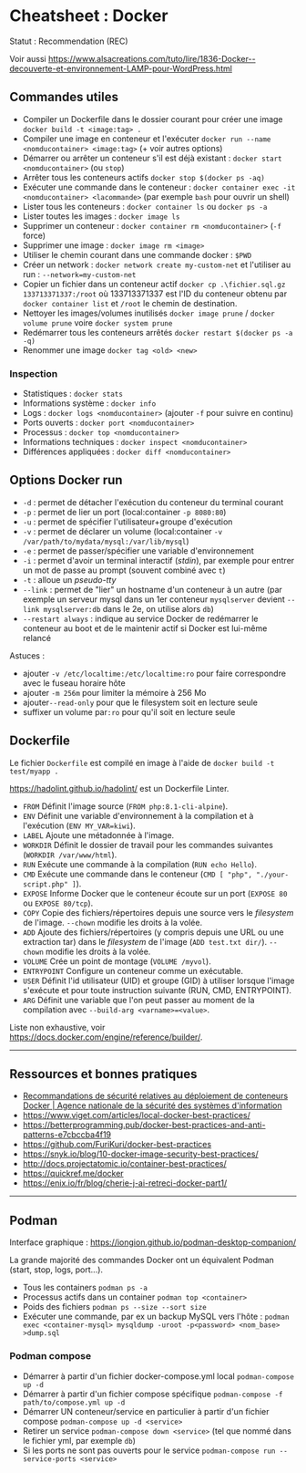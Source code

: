 # Cheatsheet : Docker

Statut : Recommendation (REC)

Voir aussi <https://www.alsacreations.com/tuto/lire/1836-Docker--decouverte-et-environnement-LAMP-pour-WordPress.html>

## Commandes utiles

* Compiler un Dockerfile dans le dossier courant pour créer une image `docker build -t <image:tag> .`
* Compiler une image en conteneur et l'exécuter `docker run --name <nomducontainer> <image:tag>` (+ voir autres options)
* Démarrer ou arrêter un conteneur s'il est déjà existant : `docker start <nomducontainer>` (ou `stop`)
* Arrêter tous les conteneurs actifs `docker stop $(docker ps -aq)`
* Exécuter une commande dans le conteneur : `docker container exec -it <nomducontainer> <lacommande>` (par exemple `bash` pour ouvrir un shell)
* Lister tous les conteneurs : `docker container ls` ou `docker ps -a`
* Lister toutes les images : `docker image ls`
* Supprimer un conteneur : `docker container rm <nomducontainer>` (`-f` force)
* Supprimer une image : `docker image rm <image>`
* Utiliser le chemin courant dans une commande docker : `$PWD`
* Créer un network : `docker network create my-custom-net` et l'utiliser au run : `--network=my-custom-net`
* Copier un fichier dans un conteneur actif `docker cp .\fichier.sql.gz 133713371337:/root` où 133713371337 est l'ID du conteneur obtenu par `docker container list` et `/root` le chemin de destination.
* Nettoyer les images/volumes inutilisés `docker image prune` / `docker volume prune` voire `docker system prune`
* Redémarrer tous les conteneurs arrêtés `docker restart $(docker ps -a -q)`
* Renommer une image `docker tag <old> <new>`

### Inspection

* Statistiques : `docker stats`
* Informations système : `docker info`
* Logs : `docker logs <nomducontainer>` (ajouter `-f` pour suivre en continu)
* Ports ouverts : `docker port <nomducontainer>`
* Processus : `docker top <nomducontainer>`
* Informations techniques : `docker inspect <nomducontainer>`
* Différences appliquées : `docker diff <nomducontainer>`

## Options Docker run

* `-d` : permet de détacher l'exécution du conteneur du terminal courant
* `-p` : permet de lier un port (local:container `-p 8080:80`)
* `-u` : permet de spécifier l'utilisateur+groupe d'exécution
* `-v` : permet de déclarer un volume (local:container `-v /var/path/to/mydata/mysql:/var/lib/mysql`)
* `-e` : permet de passer/spécifier une variable d'environnement
* `-i` : permet d'avoir un terminal interactif (_stdin_), par exemple pour entrer un mot de passe au prompt (souvent combiné avec `t`)
* `-t` : alloue un _pseudo-tty_
* `--link` : permet de "lier" un hostname d'un conteneur à un autre (par exemple un serveur mysql dans un 1er conteneur `mysqlserver` devient `--link mysqlserver:db` dans le 2e, on utilise alors `db`)
* `--restart always` : indique au service Docker de redémarrer le conteneur au boot et de le maintenir actif si Docker est lui-même relancé

Astuces :

* ajouter `-v /etc/localtime:/etc/localtime:ro` pour faire correspondre avec le fuseau horaire hôte
* ajouter `-m 256m` pour limiter la mémoire à 256 Mo
* ajouter`--read-only` pour que le filesystem soit en lecture seule
* suffixer un volume par`:ro` pour qu'il soit en lecture seule

## Dockerfile

Le fichier `Dockerfile` est compilé en image à l'aide de `docker build -t test/myapp .`

<https://hadolint.github.io/hadolint/> est un Dockerfile Linter.

* `FROM` Définit l'image source (`FROM php:8.1-cli-alpine`).
* `ENV` Définit une variable d'environnement à la compilation et à l'exécution (`ENV MY_VAR=kiwi`).
* `LABEL` Ajoute une métadonnée à l'image.
* `WORKDIR` Définit le dossier de travail pour les commandes suivantes (`WORKDIR /var/www/html`).
* `RUN` Exécute une commande à la compilation (`RUN echo Hello`).
* `CMD` Exécute une commande dans le conteneur (`CMD [ "php", "./your-script.php" ]`).
* `EXPOSE` Informe Docker que le conteneur écoute sur un port (`EXPOSE 80` ou `EXPOSE 80/tcp`).
* `COPY` Copie des fichiers/répertoires depuis une source vers le _filesystem_ de l'image. `--chown` modifie les droits à la volée.
* `ADD` Ajoute des fichiers/répertoires (y compris depuis une URL ou une extraction tar) dans le _filesystem_ de l'image (`ADD test.txt dir/`). `--chown` modifie les droits à la volée.
* `VOLUME` Crée un point de montage (`VOLUME /myvol`).
* `ENTRYPOINT` Configure un conteneur comme un exécutable.
* `USER` Définit l'id utilisateur (UID) et groupe (GID) à utiliser lorsque l'image s'exécute et pour toute instruction suivante (RUN, CMD, ENTRYPOINT).
* `ARG` Définit une variable que l'on peut passer au moment de la compilation avec `--build-arg <varname>=<value>`.

Liste non exhaustive, voir <https://docs.docker.com/engine/reference/builder/>.

---

## Ressources et bonnes pratiques

* [Recommandations de sécurité relatives au déploiement de conteneurs Docker | Agence nationale de la sécurité des systèmes d'information](https://www.ssi.gouv.fr/guide/recommandations-de-securite-relatives-au-deploiement-de-conteneurs-docker/)
* <https://www.viget.com/articles/local-docker-best-practices/>
* <https://betterprogramming.pub/docker-best-practices-and-anti-patterns-e7cbccba4f19>
* <https://github.com/FuriKuri/docker-best-practices>
* <https://snyk.io/blog/10-docker-image-security-best-practices/>
* <http://docs.projectatomic.io/container-best-practices/>
* <https://quickref.me/docker>
* <https://enix.io/fr/blog/cherie-j-ai-retreci-docker-part1/>

---

## Podman

Interface graphique : <https://iongion.github.io/podman-desktop-companion/>

La grande majorité des commandes Docker ont un équivalent Podman (start, stop, logs, port...).

* Tous les containers `podman ps -a`
* Processus actifs dans un container `podman top <container>`
* Poids des fichiers `podman ps --size --sort size`
* Exécuter une commande, par ex un backup MySQL vers l'hôte : `podman exec <container-mysql> mysqldump -uroot -p<password> <nom_base> >dump.sql`

### Podman compose

* Démarrer à partir d'un fichier docker-compose.yml local `podman-compose up -d`
* Démarrer à partir d'un fichier compose spécifique `podman-compose -f path/to/compose.yml up -d`
* Démarrer UN conteneur/service en particulier à partir d'un fichier compose `podman-compose up -d <service>`
* Retirer un service `podman-compose down <service>` (tel que nommé dans le fichier yml, par exemple `db`)
* Si les ports ne sont pas ouverts pour le service `podman-compose run --service-ports <service>`
